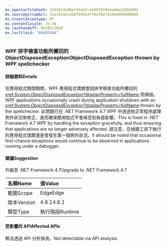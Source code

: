 ```yaml
---
ms.openlocfilehash: 3244913e06a744dafc4440f824ebe6bed25b8dd1
ms.sourcegitcommit: cbacb5d2cebbf044547f6af6e74a9de866800985
ms.translationtype: MT
ms.contentlocale: zh-TW
ms.lasthandoff: 09/05/2020
ms.locfileid: "89497444"
---
```

### <a name="objectdisposedexception-thrown-by-wpf-spellchecker"></a><span data-ttu-id="735f9-101">WPF 拼字檢查功能所擲回的 ObjectDisposedException</span><span class="sxs-lookup"><span data-stu-id="735f9-101">ObjectDisposedException thrown by WPF spellchecker</span></span>

#### <a name="details"></a><span data-ttu-id="735f9-102">詳細資料</span><span class="sxs-lookup"><span data-stu-id="735f9-102">Details</span></span>

<span data-ttu-id="735f9-103">在應用程式關閉期間，WPF 應用程式偶爾會因拼字檢查功能所擲回的 <xref:System.ObjectDisposedException?displayProperty=fullName> 而損毀。</span><span class="sxs-lookup"><span data-stu-id="735f9-103">WPF applications occasionally crash during application shutdown with an <xref:System.ObjectDisposedException?displayProperty=fullName> thrown by the spellchecker.</span></span> <span data-ttu-id="735f9-104">此問題已在 .NET Framework 4.7 WPF 中透過依正常程序處理例外狀況來修正，進而確保應用程式不會再受到負面影響。</span><span class="sxs-lookup"><span data-stu-id="735f9-104">This is fixed in .NET Framework 4.7 WPF by handling the exception gracefully, and thus ensuring that applications are no longer adversely affected.</span></span> <span data-ttu-id="735f9-105">請注意，在偵錯工具下執行的應用程式偶爾還是會發生第一個例外狀況。</span><span class="sxs-lookup"><span data-stu-id="735f9-105">It should be noted that occasional first-chance exceptions would continue to be observed in applications running under a debugger.</span></span>

#### <a name="suggestion"></a><span data-ttu-id="735f9-106">建議</span><span class="sxs-lookup"><span data-stu-id="735f9-106">Suggestion</span></span>

<span data-ttu-id="735f9-107">升級至 .NET Framework 4.7</span><span class="sxs-lookup"><span data-stu-id="735f9-107">Upgrade to .NET Framework 4.7</span></span>

| <span data-ttu-id="735f9-108">名稱</span><span class="sxs-lookup"><span data-stu-id="735f9-108">Name</span></span>    | <span data-ttu-id="735f9-109">值</span><span class="sxs-lookup"><span data-stu-id="735f9-109">Value</span></span>       |
|:--------|:------------|
| <span data-ttu-id="735f9-110">範圍</span><span class="sxs-lookup"><span data-stu-id="735f9-110">Scope</span></span>   |<span data-ttu-id="735f9-111">Edge</span><span class="sxs-lookup"><span data-stu-id="735f9-111">Edge</span></span>|
|<span data-ttu-id="735f9-112">版本</span><span class="sxs-lookup"><span data-stu-id="735f9-112">Version</span></span>|<span data-ttu-id="735f9-113">4.6.1</span><span class="sxs-lookup"><span data-stu-id="735f9-113">4.6.1</span></span>|
|<span data-ttu-id="735f9-114">類型</span><span class="sxs-lookup"><span data-stu-id="735f9-114">Type</span></span>|<span data-ttu-id="735f9-115">執行階段</span><span class="sxs-lookup"><span data-stu-id="735f9-115">Runtime</span></span>|

#### <a name="affected-apis"></a><span data-ttu-id="735f9-116">受影響的 API</span><span class="sxs-lookup"><span data-stu-id="735f9-116">Affected APIs</span></span>

<span data-ttu-id="735f9-117">無法透過 API 分析偵測。</span><span class="sxs-lookup"><span data-stu-id="735f9-117">Not detectable via API analysis.</span></span>

<!--

#### Affected APIs

Not detectable via API analysis.

-->
